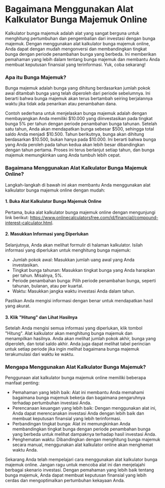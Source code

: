 Bagaimana Menggunakan Alat Kalkulator Bunga Majemuk Online
==========================================================

Kalkulator bunga majemuk adalah alat yang sangat berguna untuk menghitung pertumbuhan dan pengembalian dari investasi dengan bunga majemuk. Dengan menggunakan alat kalkulator bunga majemuk online, Anda dapat dengan mudah mengonversi dan membandingkan tingkat bunga dengan periode penambahan bunga yang berbeda. Ini memberikan pemahaman yang lebih dalam tentang bunga majemuk dan membantu Anda membuat keputusan finansial yang terinformasi. Yuk, coba sekarang!

### Apa itu Bunga Majemuk?

Bunga majemuk adalah bunga yang dihitung berdasarkan jumlah pokok awal ditambah bunga yang telah diperoleh dari periode sebelumnya. Ini berarti bahwa bunga majemuk akan terus bertambah seiring berjalannya waktu jika tidak ada penarikan atau penambahan dana.

Contoh sederhana untuk menjelaskan bunga majemuk adalah dengan membayangkan Anda memiliki $10.000 yang diinvestasikan pada tingkat bunga 5% per tahun dengan periode penambahan bunga tahunan. Setelah satu tahun, Anda akan mendapatkan bunga sebesar $500, sehingga total saldo Anda menjadi $10.500. Tahun berikutnya, bunga akan dihitung berdasarkan $10.500, bukan hanya pada $10.000. Ini berarti bahwa bunga yang Anda peroleh pada tahun kedua akan lebih besar dibandingkan dengan tahun pertama. Proses ini terus berlanjut setiap tahun, dan bunga majemuk memungkinkan uang Anda tumbuh lebih cepat.

### Bagaimana Menggunakan Alat Kalkulator Bunga Majemuk Online?

Langkah-langkah di bawah ini akan membantu Anda menggunakan alat kalkulator bunga majemuk online dengan mudah:

#### 1. Buka Alat Kalkulator Bunga Majemuk Online

Pertama, buka alat kalkulator bunga majemuk online dengan mengunjungi link berikut: <https://www.onlinecalculatorsfree.com/id/financial/compound-interest-calculator.html>.

#### 2. Masukkan Informasi yang Diperlukan

Selanjutnya, Anda akan melihat formulir di halaman kalkulator. Isilah informasi yang diperlukan untuk menghitung bunga majemuk:

- Jumlah pokok awal: Masukkan jumlah uang awal yang Anda investasikan.
- Tingkat bunga tahunan: Masukkan tingkat bunga yang Anda harapkan per tahun. Misalnya, 5%.
- Periode penambahan bunga: Pilih periode penambahan bunga, seperti tahunan, bulanan, atau per kuartal.
- Waktu: Masukkan jangka waktu investasi Anda dalam tahun.

Pastikan Anda mengisi informasi dengan benar untuk mendapatkan hasil yang akurat.

#### 3. Klik "Hitung" dan Lihat Hasilnya

Setelah Anda mengisi semua informasi yang diperlukan, klik tombol "Hitung". Alat kalkulator akan menghitung bunga majemuk dan menampilkan hasilnya. Anda akan melihat jumlah pokok akhir, bunga yang diperoleh, dan total saldo akhir. Anda juga dapat melihat tabel perincian untuk setiap periode jika ingin melihat bagaimana bunga majemuk terakumulasi dari waktu ke waktu.

### Mengapa Menggunakan Alat Kalkulator Bunga Majemuk?

Penggunaan alat kalkulator bunga majemuk online memiliki beberapa manfaat penting:

- Pemahaman yang lebih baik: Alat ini membantu Anda memahami bagaimana bunga majemuk bekerja dan bagaimana pengaruhnya terhadap pertumbuhan investasi Anda.
- Perencanaan keuangan yang lebih baik: Dengan menggunakan alat ini, Anda dapat merencanakan investasi Anda dengan lebih baik dan membuat keputusan finansial yang lebih terinformasi.
- Perbandingan tingkat bunga: Alat ini memungkinkan Anda membandingkan tingkat bunga dengan periode penambahan bunga yang berbeda untuk melihat dampaknya terhadap hasil investasi Anda.
- Penghematan waktu: Dibandingkan dengan menghitung bunga majemuk secara manual, menggunakan alat kalkulator online akan menghemat waktu Anda.

Sekarang Anda telah mempelajari cara menggunakan alat kalkulator bunga majemuk online. Jangan ragu untuk mencoba alat ini dan menjelajahi berbagai skenario investasi. Dengan pemahaman yang lebih baik tentang bunga majemuk, Anda dapat membuat keputusan finansial yang lebih cerdas dan mengoptimalkan pertumbuhan kekayaan Anda.